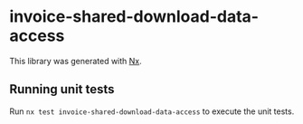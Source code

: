 # invoice-shared-download-data-access

This library was generated with [Nx](https://nx.dev).

## Running unit tests

Run `nx test invoice-shared-download-data-access` to execute the unit tests.
